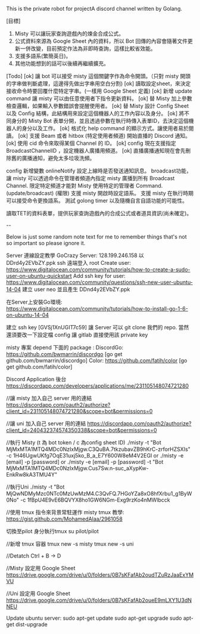 This is the private robot for projectA discord channel written by Golang.

[目標]
1. Misty 可以讓玩家查詢遊戲內的煉金合成公式。
2. 公式資料來源為 Google Sheet 內的資料，所以 Bot 回傳的內容會隨著文件更新一併改變，目前預定作法為非即時查詢，這樣比較省效能。
3. 支援多語系(繁簡英日)。
4. 其他功能想到的話可以後續再繼續擴充。 

[Todo]
[ok] 讓 bot 可以接受 misty 這個關鍵字作為命令開頭。（只對 misty 開頭的字串做判斷處理，這邊得先做出字串用空白分割)
[ok] 讀取設定sheet，來決定接收命令時要回覆什麼特定字串。(一樣用 Google Sheet 定義)
[ok] 新增 update command 讓 misty 可以由任意使用者下指令更新資料。
[ok] 替 Misty 加上參數檢查邏輯，如果輸入參數錯誤會提醒使用者。
[ok] 替 Misty 設計 Config Sheet 以及 Config 結構，此結構用來設定這個機器人的工作內容以及身分。
[ok] 將不同身分的 Misty Bot 表單分開，並且透過參數在執行時傳入表單ID，去決定這個機器人的身分以及工作。
[ok] 格式化 help command 的顯示方式。讓使用者易於閱讀。
[ok] 支援 Beam 或者 hitbox (特定使用者頻道) 開始直播的 Discord 通知。
[ok] 使用 cid 命令來取得某個 Channel 的 ID。
[ok] config 現在支援指定 BroadcastChannelID ，設定機器人廣播用頻道。
[ok] 直播廣播通知現在會先刪除舊的廣播通知，避免太多垃圾洗頻。

config 新增變數 onlineNotify 設定上線時是否發送通知訊息。
broadcast功能，讓 misty 可以透過命令在管理者頻道內指定 misty 廣播到所有 Broadcast Channel.
限定特定頻道才能對 Misty 使用特定的管理者 Command. (update/broadcast) (權限)
支援 misty 開啟時設定語系。
支援 misty 在執行時期可以接受命令更換語系。
測試 golong timer 以及隨機自言自語功能的可能性。

讀取TET的資料表單，提供玩家查詢遊戲內的合成公式或者道具資訊(尚未確定)。

--

Below is just some random note text for me to remember things that's not so important so please ignore it.

Server 連線設定教學
GoCrazy Server: 128.199.246.158 以 DDrd4y2EVbZY.ppk ssh 遠端登入 root
Create user: https://www.digitalocean.com/community/tutorials/how-to-create-a-sudo-user-on-ubuntu-quickstart
Add ssh key for user: https://www.digitalocean.com/community/questions/ssh-new-user-ubuntu-14-04
建立 user neo 並且產生 DDnd4y2EVbZY.ppk

在Server上安裝Go環境: https://www.digitalocean.com/community/tutorials/how-to-install-go-1-6-on-ubuntu-14-04

建立 ssh key [GVSj1XnUGIT7c59] 讓 Server 可以 git clone 我們的 repo. 當然還須要改一下設定檔 config 讓 gitlab 直接使用該 private key

misty 專案 depend 下面的 package :
DiscordGo: https://github.com/bwmarrin/discordgo
[go get github.com/bwmarrin/discordgo] 
Color: https://github.com/fatih/color
[go get github.com/fatih/color] 

Discord Application 後台
https://discordapp.com/developers/applications/me/231105148074721280

//讓 misty 加入自己 server 用的連結
https://discordapp.com/oauth2/authorize?client_id=231105148074721280&scope=bot&permissions=0

//讓 uni 加入自己 server 用的連結
https://discordapp.com/oauth2/authorize?client_id=240432374574350338&scope=bot&permissions=0

//執行 Misty (t 為 bot token / c 為config sheet ID)
./misty -t "Bot MjMxMTA1MTQ4MDc0NzIxMjgw.C3QuBA.7tkzubavZB9hKrC-zrforHZSXIs" -c 1H46UgwUKfg7OqE31uxj5ko_B_a_E7Y600W8eM4V2EGI
or
./misty -e [email] -p [password]
or 
./misty -e [email] -p [password] -t "Bot MjMxMTA1MTQ4MDc0NzIxMjgw.Cus7Sw.n-suc_aXypKw-EnkRw8kA3TMU4Y"

//執行Uni
./misty -t "Bot MjQwNDMyMzc0NTc0MzUwMzM4.C3QvFQ.7HGoYZa8xO8hfXrbu1_g1ByW0No" -c 1fBpU4E9vE6BQVYX8ho1GW6NGm-Exg9rzKo4nMWlbcck

//使用 tmux 指令來背景常駐運作 misty
tmux 教學: https://gist.github.com/MohamedAlaa/2961058

切換至pilot 身分執行tmux
su pilot/pilot

//新增 tmux 容器
tmux new -s misty
tmux new -s uni

//Detatch
Ctrl + B -> D

//Misty 設定用 Google Sheet
https://drive.google.com/drive/u/0/folders/0B7sKFafAb2oudTZuRzJaaExYMVU

//Uni 設定用 Google Sheet
https://drive.google.com/drive/u/0/folders/0B7sKFafAb2oueE9mLXY1U3dNNEU

Update ubuntu server:
sudo apt-get update
sudo apt-get upgrade
sudo apt-get dist-upgrade


